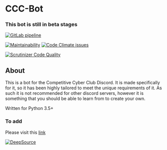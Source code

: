 <!-- markdownlint-disable MD001 -->

# CCC-Bot

### This bot is still in beta stages

[![GitLab pipeline](https://img.shields.io/gitlab/pipeline/Cyb3r-Jak3/ccc-bot?style=flat-square)](https://gitlab.com/Cyb3r-Jak3/ccc-bot/builds)

[![Maintainability](https://api.codeclimate.com/v1/badges/027b6135ce0965aa69c1/maintainability)](https://codeclimate.com/github/Cyb3r-Jak3/CCC-Bot/maintainability) [![Code Climate issues](https://img.shields.io/codeclimate/issues/Cyb3r-Jak3/CCC-Bot?style=flat-square)](https://codeclimate.com/github/Cyb3r-Jak3/CCC-Bot/issues)

[![Scrutinizer Code Quality](https://scrutinizer-ci.com/g/Cyb3r-Jak3/CCC-Bot/badges/quality-score.png?b=master)](https://scrutinizer-ci.com/g/Cyb3r-Jak3/CCC-Bot/?branch=master)

## About

This is a bot for the Competitive Cyber Club Discord. It is made specifically for it, so it has
    been highly tailored to meet the unique requirements of it.
As such it is not recommended for other discord servers, however it is
    something that you should be able to learn from to create your own.

Written for Python 3.5+

### To add

Please visit this [link](https://discordapp.com/api/oauth2/authorize?client_id=643200662045458444&permissions=268960950&scope=bot)

[![DeepSource](https://static.deepsource.io/deepsource-badge-light-mini.svg)](https://deepsource.io/gl/Cyb3r-Jak3/CCC-Bot/?ref=repository-badge)
